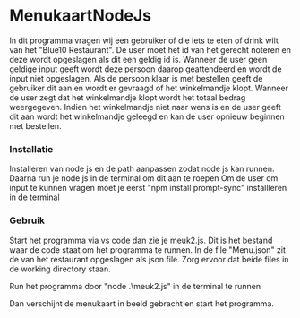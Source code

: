 # MenukaartNodeJs

In dit programma vragen wij een gebruiker of die iets te eten of drink wilt van het "Blue10 Restaurant". De user moet het id van het gerecht noteren
en deze wordt opgeslagen als dit een geldig id is. Wanneer de user geen geldige input geeft wordt deze persoon daarop geattendeerd en wordt de input
niet opgeslagen. Als de persoon klaar is met bestellen geeft de gebruiker dit aan en wordt er gevraagd of het winkelmandje klopt. Wanneer de user zegt dat het 
winkelmandje klopt wordt het totaal bedrag weergegeven. Indien het winkelmandje niet naar wens is en de user geeft dit aan wordt het winkelmandje 
geleegd en kan de user opnieuw beginnen met bestellen.


### Installatie
Installeren van node js en de path aanpassen zodat node js kan runnen. Daarna run je node js in de terminal om dit aan te roepen
Om de user om input te kunnen vragen moet je eerst "npm install prompt-sync" installleren in de terminal


### Gebruik
Start het programma via vs code dan zie je meuk2.js. Dit is het bestand waar de code staat om het programma te runnen. In de file "Menu.json" zit de 
van het restaurant opgeslagen als json file. 
Zorg ervoor dat beide files in de working directory staan.

Run het programma door "node .\meuk2.js" in de terminal te runnen
 
Dan verschijnt de menukaart in beeld gebracht en start het programma. 

